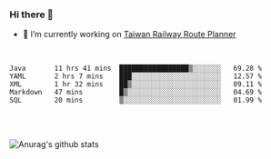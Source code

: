 ### Hi there 👋

- 🔭 I’m currently working on [Taiwan Railway Route Planner](https://github.com/Taiwan-Railway-Route-Planner)

<br/>

<!--START_SECTION:waka-->
```text
Java       11 hrs 41 mins  █████████████████▒░░░░░░░   69.28 % 
YAML       2 hrs 7 mins    ███░░░░░░░░░░░░░░░░░░░░░░   12.57 % 
XML        1 hr 32 mins    ██▒░░░░░░░░░░░░░░░░░░░░░░   09.11 % 
Markdown   47 mins         █▒░░░░░░░░░░░░░░░░░░░░░░░   04.69 % 
SQL        20 mins         ▒░░░░░░░░░░░░░░░░░░░░░░░░   01.99 % 
```
<!--END_SECTION:waka-->

<br/>
<br/>

![Anurag's github stats](https://github-readme-stats.vercel.app/api?username=DepickereSven&show_icons=true&theme=tokyonight)



<!--
**DepickereSven/DepickereSven** is a ✨ _special_ ✨ repository because its `README.md` (this file) appears on your GitHub profile.

Here are some ideas to get you started:

- 🔭 I’m currently working on ...
- 🌱 I’m currently learning ...
- 👯 I’m looking to collaborate on ...
- 🤔 I’m looking for help with ...
- 💬 Ask me about ...
- 📫 How to reach me: ...
- 😄 Pronouns: ...
- ⚡ Fun fact: ...
-->
